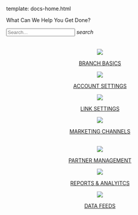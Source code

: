 template: docs-home.html

<div class="main-page">
<p class="greeting">What Can We Help You Get Done?</p>
  <div class="search-bar">
    <div class="search-input">
      <input type="text" id="algolia-doc-search" name="query" placeholder="Search..." autocapitalize="off" autocorrect="off" autocomplete="off" spellcheck="false" data-md-component="query" data-md-state="active">
      <i class="md-icon material-icons">search</i>
    </div>
  </div>
	<br/>
	<br/>
	<!-- row 1 -->
	<center>
	<a class="button2 button3"href="/resources/basics-overview/">
		<img src="/_assets/img/pages/main-page/basics-dot.png" />
		<p>BRANCH BASICS</p>
	</a>
	<a class="button2 button3"href="/dashboard/account-settings/">
		<img src="/_assets/img/pages/main-page/account-dot.png" />
		<p>ACCOUNT SETTINGS</p>
	</a>
	<a class="button2 button3"href="/links/branch-links-overview/">
		<img src="/_assets/img/pages/main-page/links-dot.png" />
		<p>LINK SETTINGS</p>
	</a>
	<a class="button2 button3"href="/resources/branch-channels/">
		<img src="/_assets/img/pages/main-page/channel-dot.png" />
		<p>MARKETING CHANNELS</p>
	</a>
	<br/>
	<a class="button2 button3"href="/partner-management/branch-integrated-partners/">
		<img src="/_assets/img/pages/main-page/partner-dot.png" />
		<p>PARTNER MANAGEMENT</p>
	</a>
	<a class="button2 button3"href="/dashboard/analytics-overview/">
		<img src="/_assets/img/pages/main-page/reports-dot.png" />
		<p>REPORTS & ANALYITCS</p>
	</a>
	<a class="button2 button3"href="/exports/data-feeds-overview/">
		<img src="/_assets/img/pages/main-page/feeds-dot.png" />
		<p>DATA FEEDS</p>
	</a>
</center>
